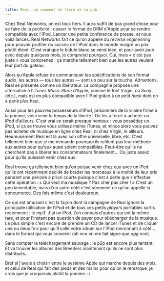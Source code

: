 ```yaml
---
title: Real, où comment se faire de la pub
---
```


Chez Real Networks, on est tous fiers. Il aura suffit de pas grand chose pour
se faire de la publicité : casser le format de DRM d'Apple pour se rendre
compatible avec l'iPod. Lancer une petite conférence de presse, et nous voilà
lancés. Real Networks fait ce qu'on appelle du _reverse engineering_ pour
pouvoir profiter du succès de l'iPod dans le monde malgré un prix plutôt
élevé. C'est vrai que le bidule blanc se vend bien, et pour avoir joué avec
depuis quelques mois, je comprend pourquoi. Oui, mais « c'est pas juste » vous
comprenez : ça marche tellement bien que les autres veulent leur part du
gateau.

Alors qu'Apple refuse de communiquer les spécifications de son format audio,
les autres — _tous_ les autres — sont un peu sur la touche. Admettons. Real se
présente comme un libérateur. La compagnie propose une alternative à l'_iTunes
Music Store_ d'Apple, comme le font Virgin, ou Sony (etc.), mais est en plus
compatible avec l'iPod grâce à un petit _hack_ dont on a parlé plus haut.

Aussi pour les pauvres possesseurs d'iPod, prisonniers de la vilaine firme à
la pomme, voici venir le temps de la liberté ! On les a forcé à acheter un
iPod d'ailleurs. C'est vrai ce serait presque honteux : vous possédez un iPod,
si ça se trouve vous utilisez même iTunes, et mince alors vous pouvez pas
acheter de musique en ligne chez Real, ni chez Virgin, ni ailleurs.
Heureusement Real est là avec son offre universelle, libre, etc. C'est
tellement bien que je me demande pourquoi ils refilent pas leur méthode aux
autres pour qu'eux aussi soient compatibles. Peut-être qu'ils ne cherchent pas
à libérer les consommateurs finalement... Ou juste assez pour qu'ils puissent
venir chez eux.

Real trouve ça tellement bien qu'on puisse venir chez eux avec un iPod qu'ils
ont récemment décidé de brader les morceaux à la moitié de leur prix pendant
une période à priori courte puisque c'est à perte que s'effectue cette
opération : « Qui veut ma musiiique ? Pas cher pas cher ! » C'est un peu
lamentable, mais d'un autre côté c'est sûrement ce qu'on appelle la
concurrence. Des fois même c'est douloureux.

Ce qui est amusant c'est la façon dont la campagne de Real ignore la
principale utilisation de l'iPod et de tous ces petits _players_ portables
sortis récemment : le _mp3_. J'ai un iPod, j'en connais d'autres qui ont la
même tare, et pour l'instant pas question de payer pour télécharger de la
musique. Le plus simple c'est encore de prendre un CD de lancer iTunes et de
cliquer une ou deux fois pour qu'il colle votre album sur l'iPod ronronnant à
côté... dans le format qui vous convient (ah non on me fait signe que _ogg_
non).

Sans compter le téléchargement sauvage : le p2p est encore plus tentant. Et va
trouver les albums des Breeders maintenant qu'ils ne sont plus distribués...

Bref si j'avais à choisir entre le système Apple qui marche depuis des mois,
et celui de Real qui fait des pieds et des mains pour qu'on le remarque, je
crois que je croquerais plutôt la pomme. :)

